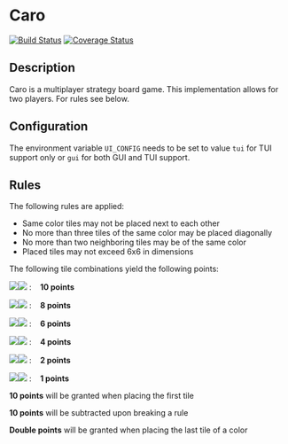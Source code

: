# Caro
[![Build Status](https://app.travis-ci.com/TheYingThing/CaroInScala_SOFTAR.svg?branch=w1_migration_tests)](https://app.travis-ci.com/TheYingThing/CaroInScala_SOFTAR?branch=w1_migration_tests)
[![Coverage Status](https://coveralls.io/repos/github/TheYingThing/CaroInScala_SOFTAR/badge.svg?branch=w1_migration_tests)](https://coveralls.io/github/TheYingThing/CaroInScala_SOFTAR?branch=w1_migration_tests)

## Description

Caro is a multiplayer strategy board game. This implementation allows for two players. For rules see below.

## Configuration

The environment variable `UI_CONFIG` needs to be set to value `tui` for TUI support only 
or `gui` for both GUI and TUI support. 

## Rules

The following rules are applied:
- Same color tiles may not be placed next to each other
- No more than three tiles of the same color may be placed diagonally
- No more than two neighboring tiles may be of the same color
- Placed tiles may not exceed 6x6 in dimensions

The following tile combinations yield the following points:

![](src/main/scala/caro/resources/redButton)![](src/main/scala/caro/resources/blackButton)
: &nbsp;&nbsp; **10 points**

![](src/main/scala/caro/resources/redButton)![](src/main/scala/caro/resources/greyButton)
: &nbsp;&nbsp; **8 points**

![](src/main/scala/caro/resources/redButton)![](src/main/scala/caro/resources/whiteButton)
: &nbsp;&nbsp; **6 points**

![](src/main/scala/caro/resources/blackButton)![](src/main/scala/caro/resources/greyButton)
: &nbsp;&nbsp; **4 points**

![](src/main/scala/caro/resources/blackButton)![](src/main/scala/caro/resources/whiteButton)
: &nbsp;&nbsp; **2 points**

![](src/main/scala/caro/resources/greyButton)![](src/main/scala/caro/resources/whiteButton)
: &nbsp;&nbsp; **1 points**

**10 points** will be granted when placing the first tile

**10 points** will be subtracted upon breaking a rule

**Double points** will be granted when placing the last tile of a color
